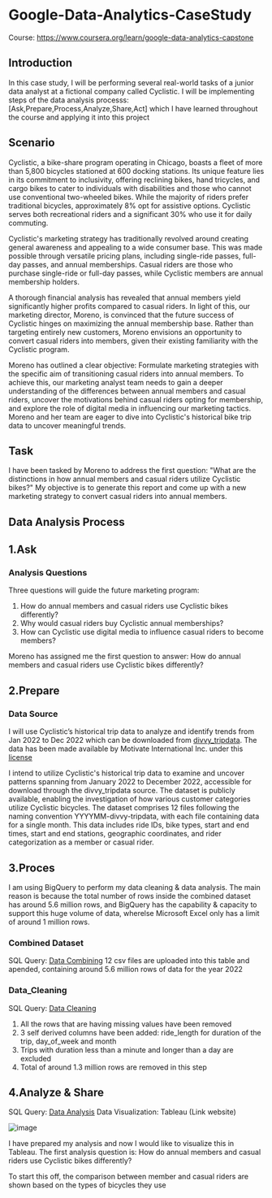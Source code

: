 # Google-Data-Analytics-CaseStudy
Course: https://www.coursera.org/learn/google-data-analytics-capstone

## Introduction
In this case study, I will be performing several real-world tasks of a junior data analyst at a fictional company called Cyclistic. I will be implementing steps of the data analysis processs:[Ask,Prepare,Process,Analyze,Share,Act] which I have learned throughout the course and applying it into this project

 ## Scenario
 Cyclistic, a bike-share program operating in Chicago, boasts a fleet of more than 5,800 bicycles stationed at 600 docking stations. Its unique feature lies in its commitment to inclusivity, offering reclining bikes, hand tricycles, and cargo bikes to cater to individuals with disabilities and those who cannot use conventional two-wheeled bikes. While the majority of riders prefer traditional bicycles, approximately 8% opt for assistive options. Cyclistic serves both recreational riders and a significant 30% who use it for daily commuting.

Cyclistic's marketing strategy has traditionally revolved around creating general awareness and appealing to a wide consumer base. This was made possible through versatile pricing plans, including single-ride passes, full-day passes, and annual memberships. Casual riders are those who purchase single-ride or full-day passes, while Cyclistic members are annual membership holders.

A thorough financial analysis has revealed that annual members yield significantly higher profits compared to casual riders. In light of this, our marketing director, Moreno, is convinced that the future success of Cyclistic hinges on maximizing the annual membership base. Rather than targeting entirely new customers, Moreno envisions an opportunity to convert casual riders into members, given their existing familiarity with the Cyclistic program.

Moreno has outlined a clear objective: Formulate marketing strategies with the specific aim of transitioning casual riders into annual members. To achieve this, our marketing analyst team needs to gain a deeper understanding of the differences between annual members and casual riders, uncover the motivations behind casual riders opting for membership, and explore the role of digital media in influencing our marketing tactics. Moreno and her team are eager to dive into Cyclistic's historical bike trip data to uncover meaningful trends.

## Task
I have been tasked by Moreno to address the first question: "What are the distinctions in how annual members and casual riders utilize Cyclistic bikes?" My objective is to generate this report and come up with a new marketing strategy to convert casual riders into annual members.


## Data Analysis Process

## 1.Ask
### Analysis Questions
Three questions will guide the future marketing program:  
1. How do annual members and casual riders use Cyclistic bikes differently?  
2. Why would casual riders buy Cyclistic annual memberships?  
3. How can Cyclistic use digital media to influence casual riders to become members?

Moreno has assigned me the first question to answer: How do annual members and casual riders use Cyclistic bikes differently?
## 2.Prepare
### Data Source
I will use Cyclistic’s historical trip data to analyze and identify trends from Jan 2022 to Dec 2022 which can be downloaded from [divvy_tripdata](https://divvy-tripdata.s3.amazonaws.com/index.html). The data has been made available by Motivate International Inc. under this [license](https://www.divvybikes.com/data-license-agreement)  

I intend to utilize Cyclistic's historical trip data to examine and uncover patterns spanning from January 2022 to December 2022, accessible for download through the divvy_tripdata source. The dataset is publicly available, enabling the investigation of how various customer categories utilize Cyclistic bicycles. The dataset comprises 12 files following the naming convention YYYYMM-divvy-tripdata, with each file containing data for a single month. This data includes ride IDs, bike types, start and end times, start and end stations, geographic coordinates, and rider categorization as a member or casual rider.

## 3.Proces
I am using BigQuery to perform my data cleaning & data analysis. The main reason is because the total number of rows inside the combined dataset has around 5.6 million rows, and BigQuery has the capability & capacity to support this huge volume of data, wherelse Microsoft Excel only has a limit of around 1 million rows.

### Combined Dataset
SQL Query: [Data Combining](https://github.com/yanteing/Google-Data-Analytics-CaseStudy/blob/main/Data_Combining.sql)
12 csv files are uploaded into this table and apended, containing around 5.6 million rows of data for the year 2022

### Data_Cleaning
SQL Query: [Data Cleaning](https://github.com/yanteing/Google-Data-Analytics-CaseStudy/blob/main/Data_Cleaning.sql)
1. All the rows that are having missing values have been removed
2. 3 self derived columns have been added: ride_length for duration of the trip, day_of_week and month
3. Trips with duration less than a minute and longer than a day are excluded
4. Total of around 1.3 million rows are removed in this step

## 4.Analyze & Share
SQL Query: [Data Analysis](https://github.com/yanteing/Google-Data-Analytics-CaseStudy/blob/main/Data_Analysis.sql)
Data Visualization: Tableau (Link website)

![image](https://github.com/yanteing/Google-Data-Analytics-CaseStudy/blob/main/Images/Type%20of%20Bikes.png)


I have prepared my analysis and now I would like to visualize this in Tableau. The first analysis question is: How do annual members and casual riders use Cyclistic bikes differently?

To start this off,  the comparison between member and casual riders are shown based on the types of bicycles they use

